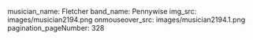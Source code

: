 musician_name: Fletcher
band_name: Pennywise
img_src: images/musician2194.png
onmouseover_src: images/musician2194.1.png
pagination_pageNumber: 328